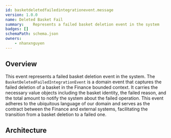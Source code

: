 ```yaml
---
id: basketdeletedfailedintegrationevent.message
version: 1.0.0
name: Deleted Basket Fail
summary: 	Represents a failed basket deletion event in the system
badges: []
schemaPath: schema.json
owners:
	- nhanxnguyen
---
```


## Overview

This event represents a failed basket deletion event in the system. The `BasketDeletedFailedIntegrationEvent` is a domain event that captures the failed deletion of a basket in the Finance bounded context. It carries the necessary value objects including the basket identity, the failed reason, and the total amount to notify the system about the failed operation. This event adheres to the ubiquitous language of our domain and serves as the contract between the Finance and external systems, facilitating the transition from a basket deletion to a failed one.

## Architecture

<NodeGraph />
